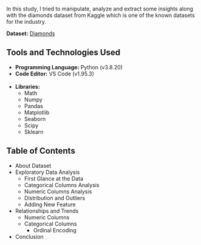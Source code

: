 In this study, I tried to manipulate, analyze and extract some insights along with the diamonds dataset from Kaggle which is one of the known datasets for the industry.

**Dataset:** [Diamonds](https://www.kaggle.com/datasets/shivam2503/diamonds)
## **Tools and Technologies Used**
- **Programming Language:**  Python (v3.8.20)<br>
- **Code Editor:**  VS Code (v1.95.3)<br><br>
- **Libraries:**<br>
  - Math
  - Numpy
  - Pandas
  - Matplotlib
  - Seaborn
  - Scipy
  - Sklearn

## **Table of Contents**
- About Dataset
- Exploratory Data Analysis
  - First Glance at the Data
  - Categorical Columns Analysis
  - Numeric Columns Analysis
  - Distribution and Outliers
  - Adding New Feature
- Relationships and Trends
  - Numeric Columns
  - Categorical Columns
    - Ordinal Encoding
- Conclusion
